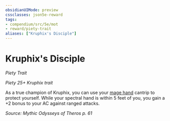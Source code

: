 ```yaml
---
obsidianUIMode: preview
cssclasses: json5e-reward
tags:
- compendium/src/5e/mot
- reward/piety-trait
aliases: ["Kruphix's Disciple"]
---
```

# Kruphix's Disciple
*Piety Trait*  

*Piety 25+ Kruphix trait*

As a true champion of Kruphix, you can use your [mage hand](/2-Mechanics/CLI/spells/mage-hand.md) cantrip to protect yourself. While your spectral hand is within 5 feet of you, you gain a +2 bonus to your AC against ranged attacks.

*Source: Mythic Odysseys of Theros p. 61*